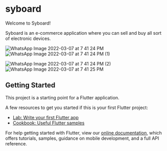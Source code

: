 # syboard

Welcome to Syboard!

Syboard is an e-commerce application where you can sell and buy all sort of electronic devices.

![WhatsApp Image 2022-03-07 at 7 41 24 PM](https://user-images.githubusercontent.com/89805772/157082176-9f0ada13-d290-45f2-b6a0-125e2fdcf7cc.jpeg) ![WhatsApp Image 2022-03-07 at 7 41 24 PM (1)](https://user-images.githubusercontent.com/89805772/157082182-4158261e-b3bd-4037-828c-dd97e95db24c.jpeg)

![WhatsApp Image 2022-03-07 at 7 41 24 PM (2)](https://user-images.githubusercontent.com/89805772/157082187-5decbca3-b5be-4003-a53e-ee64db6f23f1.jpeg) ![WhatsApp Image 2022-03-07 at 7 41 25 PM](https://user-images.githubusercontent.com/89805772/157082193-739fc941-7b6e-40fa-bb96-f75a6e5a1760.jpeg)

## Getting Started

This project is a starting point for a Flutter application.

A few resources to get you started if this is your first Flutter project:

- [Lab: Write your first Flutter app](https://flutter.dev/docs/get-started/codelab)
- [Cookbook: Useful Flutter samples](https://flutter.dev/docs/cookbook)

For help getting started with Flutter, view our
[online documentation](https://flutter.dev/docs), which offers tutorials,
samples, guidance on mobile development, and a full API reference.
